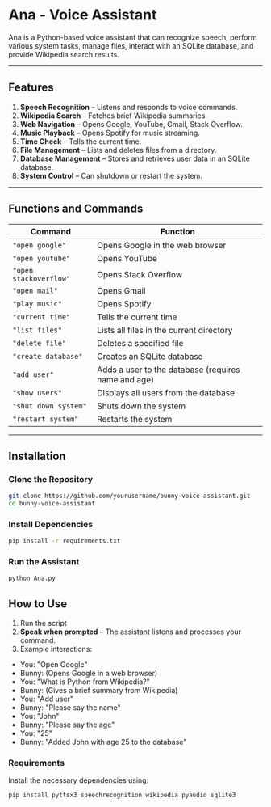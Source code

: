 # Ana - Voice Assistant

Ana is a Python-based voice assistant that can recognize speech, perform various system tasks, manage files, interact with an SQLite database, and provide Wikipedia search results.  

---

## Features  
1. **Speech Recognition** – Listens and responds to voice commands.  
2. **Wikipedia Search** – Fetches brief Wikipedia summaries.  
3. **Web Navigation** – Opens Google, YouTube, Gmail, Stack Overflow.  
4. **Music Playback** – Opens Spotify for music streaming.  
5. **Time Check** – Tells the current time.  
6. **File Management** – Lists and deletes files from a directory.  
7. **Database Management** – Stores and retrieves user data in an SQLite database.  
8. **System Control** – Can shutdown or restart the system.  

---

## Functions and Commands  

| Command | Function |
|---------|----------|
| `"open google"` | Opens Google in the web browser |
| `"open youtube"` | Opens YouTube |
| `"open stackoverflow"` | Opens Stack Overflow |
| `"open mail"` | Opens Gmail |
| `"play music"` | Opens Spotify |
| `"current time"` | Tells the current time |
| `"list files"` | Lists all files in the current directory |
| `"delete file"` | Deletes a specified file |
| `"create database"` | Creates an SQLite database |
| `"add user"` | Adds a user to the database (requires name and age) |
| `"show users"` | Displays all users from the database |
| `"shut down system"` | Shuts down the system |
| `"restart system"` | Restarts the system |

---

## Installation  

### Clone the Repository  
```bash
git clone https://github.com/yourusername/bunny-voice-assistant.git
cd bunny-voice-assistant
```

### Install Dependencies  
```bash
pip install -r requirements.txt
```

### Run the Assistant
```bash
python Ana.py
```

## How to Use
1. Run the script
2. **Speak when prompted** – The assistant listens and processes your command.
3. Example interactions:
- You: "Open Google"
- Bunny: (Opens Google in a web browser)
- You: "What is Python from Wikipedia?"
- Bunny: (Gives a brief summary from Wikipedia)
- You: "Add user"
- Bunny: "Please say the name"
- You: "John"
- Bunny: "Please say the age"
- You: "25"
- Bunny: "Added John with age 25 to the database"

### Requirements
Install the necessary dependencies using:
```bash
pip install pyttsx3 speechrecognition wikipedia pyaudio sqlite3
```
